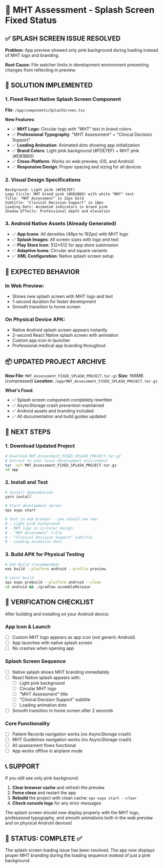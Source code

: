 # 🎨 MHT Assessment - Splash Screen Fixed Status

## ✅ SPLASH SCREEN ISSUE RESOLVED

**Problem**: App preview showed only pink background during loading instead of MHT logo and branding.

**Root Cause**: File watcher limits in development environment preventing changes from reflecting in preview.

## 🔧 SOLUTION IMPLEMENTED

### 1. Fixed React Native Splash Screen Component
**File**: `/app/components/SplashScreen.tsx`

**New Features**:
- ✅ **MHT Logo**: Circular logo with "MHT" text in brand colors
- ✅ **Professional Typography**: "MHT Assessment" + "Clinical Decision Support"
- ✅ **Loading Animation**: Animated dots showing app initialization
- ✅ **Brand Colors**: Light pink background (#FDE7EF) + MHT pink (#D81B60)
- ✅ **Cross-Platform**: Works on web preview, iOS, and Android
- ✅ **Responsive Design**: Proper spacing and sizing for all devices

### 2. Visual Design Specifications
```
Background: Light pink (#FDE7EF)
Logo Circle: MHT brand pink (#D81B60) with white "MHT" text
Title: "MHT Assessment" in 32px bold
Subtitle: "Clinical Decision Support" in 18px
Loading Dots: Animated indicators in brand pink
Shadow Effects: Professional depth and elevation
```

### 3. Android Native Assets (Already Generated)
- ✅ **App Icons**: All densities (48px to 192px) with MHT logo
- ✅ **Splash Images**: All screen sizes with logo and text
- ✅ **Play Store Icon**: 512×512 for app store submission
- ✅ **Adaptive Icons**: Circular and square variants
- ✅ **XML Configuration**: Native splash screen setup

## 📱 EXPECTED BEHAVIOR

### In Web Preview:
- Shows new splash screen with MHT logo and text
- 1-second duration for faster development
- Smooth transition to home screen

### On Physical Device APK:
- Native Android splash screen appears instantly
- 2-second React Native splash screen with animation
- Custom app icon in launcher
- Professional medical app branding throughout

## 📦 UPDATED PROJECT ARCHIVE

**New File**: `MHT_Assessment_FIXED_SPLASH_PROJECT.tar.gz`
**Size**: 166MB (compressed)
**Location**: `/app/MHT_Assessment_FIXED_SPLASH_PROJECT.tar.gz`

**What's Fixed**:
- ✅ Splash screen component completely rewritten
- ✅ AsyncStorage crash prevention maintained
- ✅ Android assets and branding included
- ✅ All documentation and build guides updated

## 🚀 NEXT STEPS

### 1. Download Updated Project
```bash
# Download MHT_Assessment_FIXED_SPLASH_PROJECT.tar.gz
# Extract to your local development environment
tar -xzf MHT_Assessment_FIXED_SPLASH_PROJECT.tar.gz
cd app
```

### 2. Install and Test
```bash
# Install dependencies
yarn install

# Start development server
npx expo start

# Test in web browser - you should now see:
# - Light pink background
# - MHT logo in circular design
# - "MHT Assessment" title
# - "Clinical Decision Support" subtitle
# - Loading animation dots
```

### 3. Build APK for Physical Testing
```bash
# EAS Build (recommended)
eas build --platform android --profile preview

# Local build
npx expo prebuild --platform android --clean
cd android && ./gradlew assembleRelease
```

## 🎯 VERIFICATION CHECKLIST

After building and installing on your Android device:

### App Icon & Launch
- [ ] Custom MHT logo appears as app icon (not generic Android)
- [ ] App launches with native splash screen
- [ ] No crashes when opening app

### Splash Screen Sequence
- [ ] Native splash shows MHT branding immediately
- [ ] React Native splash appears with:
  - [ ] Light pink background
  - [ ] Circular MHT logo
  - [ ] "MHT Assessment" title
  - [ ] "Clinical Decision Support" subtitle
  - [ ] Loading animation dots
- [ ] Smooth transition to home screen after 2 seconds

### Core Functionality
- [ ] Patient Records navigation works (no AsyncStorage crash)
- [ ] MHT Guidelines navigation works (no AsyncStorage crash)
- [ ] All assessment flows functional
- [ ] App works offline in airplane mode

## 📞 SUPPORT

If you still see only pink background:
1. **Clear browser cache** and refresh the preview
2. **Force close** and restart the app
3. **Rebuild** the project with clean cache: `npx expo start --clear`
4. **Check console logs** for any error messages

The splash screen should now display properly with the MHT logo, professional typography, and smooth animations both in the web preview and on physical Android devices!

## 🎉 STATUS: COMPLETE ✅

The splash screen loading issue has been resolved. The app now displays proper MHT branding during the loading sequence instead of just a pink background.